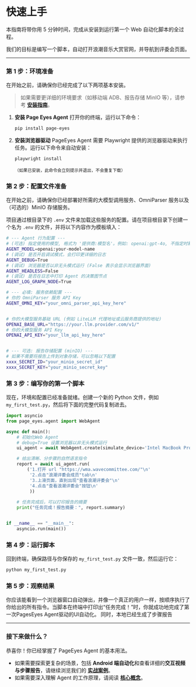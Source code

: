# 快速上手


本指南将带你用 5 分钟时间，完成从安装到运行第一个 Web 自动化脚本的全过程。

我们的目标是编写一个脚本，自动打开浪潮音乐大赏官网，并导航到评委会页面。

---

### 第 1 步：环境准备

在开始之前，请确保你已经完成了以下两项基本安装。

> 如果需要更详细的环境要求（如移动端 ADB、报告存储 MinIO 等），请参考 **[安装指南](../getting-started/installation.md)**。

1.  **安装 Page Eyes Agent**
    打开你的终端，运行以下命令：
    ```bash
    pip install page-eyes
    ```

2.  **安装浏览器驱动**
    PageEyes Agent 需要 Playwright 提供的浏览器驱动来执行任务。运行以下命令来自动安装：
    ```bash
    playwright install
    ```
    <small>（如果已安装，此命令会立刻提示并退出，不会重复下载）</small>


### 第 2 步：配置文件准备

在开始之前，请确保你已经部署好所需的大模型调用服务、OmniParser 服务以及（可选的）MinIO 存储服务。

项目通过根目录下的 `.env` 文件来加载这些服务的配置。请在项目根目录下创建一个名为 `.env` 的文件，并将以下内容作为模板填入：


```bash
# --- Agent 行为配置 ---
# (可选) 指定使用的模型, 格式为 '提供商:模型名'。例如: openai:gpt-4o, 不指定时默认使用deepseek-v3
AGENT_MODEL=openai:your-model-name
# (调试) 是否开启调试模式，会打印更详细的日志
AGENT_DEBUG=True
# (调试) 浏览器是否以非无头模式运行 (False 表示会显示浏览器界面)
AGENT_HEADLESS=False
# (调试) 是否在日志中打印 Agent 的决策图节点
AGENT_LOG_GRAPH_NODE=True

# --- 必填: 服务依赖配置 ---
# 你的 OmniParser 服务 API Key
AGENT_OMNI_KEY="your_omni_parser_api_key_here"


# 你的大模型服务基础 URL (例如 LiteLLM 代理地址或云服务商提供的地址)
OPENAI_BASE_URL="https://your.llm.provider.com/v1/"
# 你的大模型服务 API Key
OPENAI_API_KEY="your_llm_api_key_here"


# --- 可选: 报告存储配置 (minIO) ---
# 如果不需要将报告上传到对象存储，可以忽略以下配置
xxxx_SECRET_ID="your_minio_secret_id"
xxxx_SECRET_KEY="your_minio_secret_key"
```


### 第 3 步：编写你的第一个脚本

现在，环境和配置已经准备就绪。创建一个新的 Python 文件，例如 `my_first_test.py`，然后将下面的完整代码复制进去。

```python
import asyncio
from page_eyes.agent import WebAgent

async def main():
    # 初始化Web Agent
    # debug=True 设置浏览器以非无头模式运行
    ui_agent = await WebAgent.create(simulate_device='Intel MacBook Pro 13-inch', debug=True)

    # 给出清晰、分步骤的自然语言指令
    report = await ui_agent.run(
        ('1.打开 url "https://wma.wavecommittee.com/"\n'
         '2.点击"浪潮评委会成员"tab\n'
         '3.上滑页面，直到出现"查看浪潮评委会"\n'
         '4.点击"查看浪潮评委会"按钮\n'
         ))
    
    # 任务完成后，可以打印报告的摘要
    print("任务完成！报告摘要：", report.summary)


if __name__ == "__main__":
    asyncio.run(main())
```



### 第 4 步：运行脚本

回到终端，确保路径与你保存的 `my_first_test.py` 文件一致，然后运行它：

```bash
python my_first_test.py
```



### 第 5 步：观察结果

你应该能看到一个浏览器窗口自动弹出，并像一个真正的用户一样，按顺序执行了你给出的所有指令。当脚本在终端中打印出“任务完成！”时，你就成功地完成了第一次PagesEyes Agent驱动的UI自动化。
同时，本地已经生成了步骤报告

---

### 接下来做什么？

恭喜你！你已经掌握了 PageEyes Agent 的基本用法。

*   如果需要探索更复杂的场景，包括 **Android 端自动化**和查看详细的**交互视频与步骤报告**，请继续浏览我们的 **[实战案例](./examples.md)**。
*   如果需要深入理解 Agent 的工作原理，请阅读 **[核心概念](../guides/core-concepts.md)**。